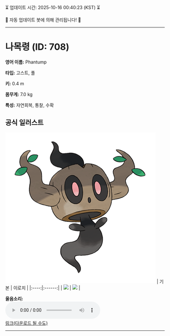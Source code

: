 
⏳ 업데이트 시간: 2025-10-16 00:40:23 (KST) ⏳

🤖 자동 업데이트 봇에 의해 관리됩니다! 🤖

---

# 나목령 (ID: 708)
**영어 이름:** Phantump

**타입:** 고스트, 풀

**키:** 0.4 m

**몸무게:** 7.0 kg

**특성:** 자연회복, 통찰, 수확

## 공식 일러스트
![](https://raw.githubusercontent.com/PokeAPI/sprites/master/sprites/pokemon/other/official-artwork/708.png)
| 기본 | 이로치 |
|:----:|:------:|
| <img src="http://play.pokemonshowdown.com/sprites/ani/phantump.gif" width="200"> | <img src="http://play.pokemonshowdown.com/sprites/ani-shiny/phantump.gif" width="200"> |

**울음소리:**<br><audio controls src="https://raw.githubusercontent.com/PokeAPI/cries/main/cries/pokemon/latest/708.ogg"></audio><br> [링크(다운로드 될 수도)](https://raw.githubusercontent.com/PokeAPI/cries/main/cries/pokemon/latest/708.ogg)


---
